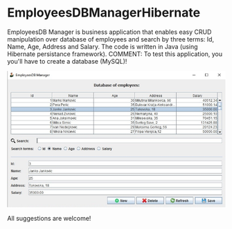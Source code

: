 # EmployeesDBManagerHibernate
EmployeesDB Manager is business application that enables easy CRUD manipulation over database of employees and search by three terms: Id, Name, Age, Address and Salary.
The code is written in Java (using Hibernate persistance framework).
COMMENT: To test this application, you you'll have to create a database (MySQL)!

![](pics/EmployeesDBHibernate.jpg)

All suggestions are welcome!
